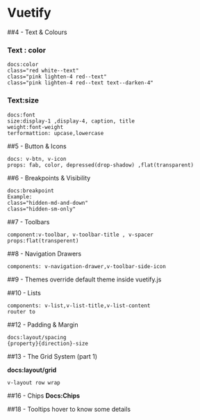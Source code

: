 # Vuetify

##4 - Text & Colours

### Text : color
```
docs:color
class="red white--text"
class="pink lighten-4 red--text"
class="pink lighten-4 red--text text--darken-4"
```

### Text:size
```
docs:font
size:display-1 ,display-4, caption, title
weight:font-weight
terformattion: upcase,lowercase
```

##5 - Button & Icons
```
docs: v-btn, v-icon
props: fab, color, depressed(drop-shadow) ,flat(transparent)

```

##6 - Breakpoints & Visibility

```
docs:breakpoint 
Example:
class="hidden-md-and-down"
class="hidden-sm-only"

```
##7 - Toolbars
```
component:v-toolbar, v-toolbar-title , v-spacer
props:flat(transperent)
```

##8 - Navigation Drawers
```
components: v-navigation-drawer,v-toolbar-side-icon
```

##9 - Themes
override default theme inside vuetify.js

##10 - Lists
```
components: v-list,v-list-title,v-list-content
router to
```

##12 - Padding & Margin
```
docs:layout/spacing
{property}{direction}-size
```

##13 - The Grid System (part 1)

**docs:layout/grid**
```
v-layout row wrap

```
##16 - Chips
**Docs:Chips**

##18 - Tooltips
hover to know some details
